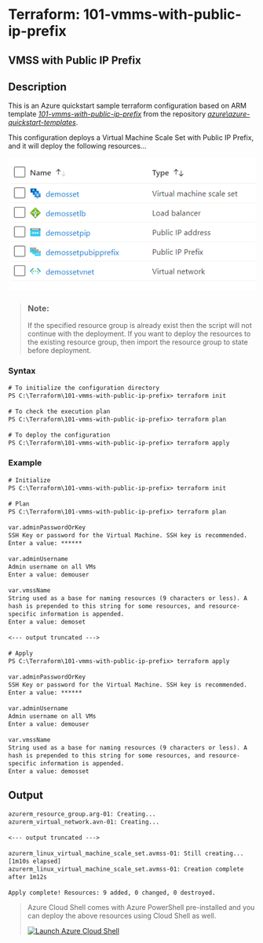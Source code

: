 # Terraform: 101-vmms-with-public-ip-prefix
## VMSS with Public IP Prefix
## Description 

This is an Azure quickstart sample terraform configuration based on ARM template *[101-vmms-with-public-ip-prefix](https://github.com/Azure/azure-quickstart-templates/tree/master/101-vmms-with-public-ip-prefix)* from the repository *[azure\azure-quickstart-templates](https://github.com/Azure/azure-quickstart-templates)*.

This configuration deploys a Virtual Machine Scale Set with Public IP Prefix, and it will deploy the following resources...

![output](resources.png)

> ### Note:
> If the specified resource group is already exist then the script will not continue with the deployment. If you want to deploy the resources to the existing resource group, then import the resource group to state before deployment.

### Syntax
```
# To initialize the configuration directory
PS C:\Terraform\101-vmms-with-public-ip-prefix> terraform init 

# To check the execution plan
PS C:\Terraform\101-vmms-with-public-ip-prefix> terraform plan

# To deploy the configuration
PS C:\Terraform\101-vmms-with-public-ip-prefix> terraform apply
```
### Example
```
# Initialize
PS C:\Terraform\101-vmms-with-public-ip-prefix> terraform init 

# Plan
PS C:\Terraform\101-vmms-with-public-ip-prefix> terraform plan

var.adminPasswordOrKey
SSH Key or password for the Virtual Machine. SSH key is recommended.
Enter a value: ******

var.adminUsername
Admin username on all VMs
Enter a value: demouser

var.vmssName
String used as a base for naming resources (9 characters or less). A hash is prepended to this string for some resources, and resource-specific information is appended.
Enter a value: demoset

<--- output truncated --->

# Apply
PS C:\Terraform\101-vmms-with-public-ip-prefix> terraform apply

var.adminPasswordOrKey
SSH Key or password for the Virtual Machine. SSH key is recommended.
Enter a value: ******

var.adminUsername
Admin username on all VMs
Enter a value: demouser

var.vmssName
String used as a base for naming resources (9 characters or less). A hash is prepended to this string for some resources, and resource-specific information is appended.
Enter a value: demosset
```
## Output
```
azurerm_resource_group.arg-01: Creating...
azurerm_virtual_network.avn-01: Creating...

<--- output truncated --->

azurerm_linux_virtual_machine_scale_set.avmss-01: Still creating... [1m10s elapsed]
azurerm_linux_virtual_machine_scale_set.avmss-01: Creation complete after 1m12s

Apply complete! Resources: 9 added, 0 changed, 0 destroyed.
```

> Azure Cloud Shell comes with Azure PowerShell pre-installed and you can deploy the above resources using Cloud Shell as well.
>
>[![](https://shell.azure.com/images/launchcloudshell.png "Launch Azure Cloud Shell")](https://shell.azure.com)